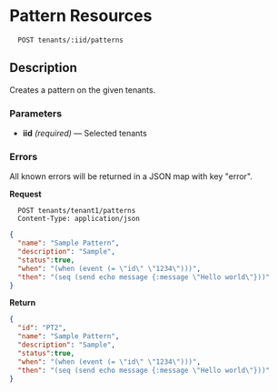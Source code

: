 # Pattern Resources

```
  POST tenants/:iid/patterns
```

## Description

Creates a pattern on the given tenants.


### Parameters

- **iid** _(required)_ — Selected tenants

### Errors

All known errors will be returned in a JSON map with key "error".



**Request**

```
  POST tenants/tenant1/patterns
  Content-Type: application/json
```

```json
{ 
  "name": "Sample Pattern",
  "description": "Sample",
  "status":true,
  "when": "(when (event (= \"id\" \"1234\")))",
  "then": "(seq (send echo message {:message \"Hello world\"}))"
}
```

**Return**

```json
{ 
  "id": "PT2",
  "name": "Sample Pattern",
  "description": "Sample",
  "status":true,
  "when": "(when (event (= \"id\" \"1234\")))",
  "then": "(seq (send echo message {:message \"Hello world\"}))"
}
```
